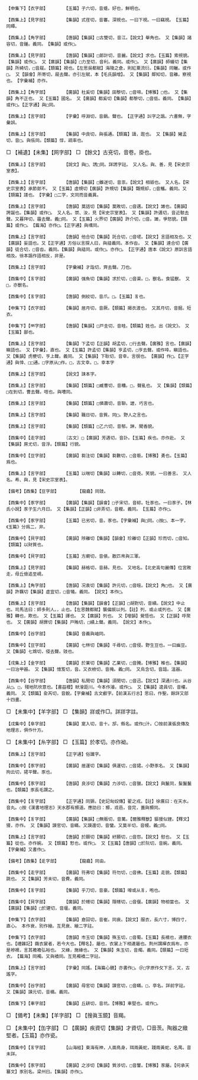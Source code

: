 <!-- { "loadSidebar": true } -->
	【申集下】【衣字部】		【玉篇】子六切，音蹙。好也，鮮明也。

	【酉集上】【見字部】		【集韻】式荏切，音審。深視也。一曰下視。一曰竊視。　【玉篇】同瞫。

	【酉集上】【角字部】		【唐韻】【集韻】□古雙切，音江。【說文】舉角也。　又【集韻】諸容切，音鍾。義同。　【集韻】或作□。

	【酉集上】【見字部】		【唐韻】【集韻】□郞計切，音麗。【說文】求也。【玉篇】索視貌。【集韻】或作□。　又【廣韻】【集韻】□力至切，音利。義同。或作□。　又【廣韻】師蟻切【集韻】所綺切，□音屣。【類篇】視也。【左思吳都賦】海陵之倉，則紅粟流衍。【集韻】同矖。或作□。　又【韻會】所寄切，屣去聲。亦引左賦，本【毛氏韻增】。　又【集韻】鄰知切，音離。察視也。　【字彙補】亦作。

	【酉集上】【角字部】		【廣韻】杜奚切【集韻】田黎切，□音啼。【博雅】□也。　又【集韻】角不正也。　又【玉篇】國名。　又【廣韻】都奚切【集韻】都黎切，□音低。義同。　【集韻】或作□。【正字通】與□同。

	【酉集上】【言字部】		【字彙】呼淵切，音鋗。聲也。　【正字通】訆字之譌。六書無，字彙誤。

	【酉集上】【言字部】		【集韻】中良切，與張通。【類篇】譸，誑也。　又【集韻】豬孟切，音□。與倀同。【類篇】惇，疏率也。

□	【補遺】【未集】【网字部】	□	【餘文】古兗切，音卷。掛也。

	【酉集上】【言字部】		【說文】與□、誘□同。詳誘字註。　又人名。與、善，見【宋史宗室表】。

	【酉集上】【言字部】		【唐韻】【集韻】□雖遂切，音祟。【說文】相毀也。　又人名。【宋史宗室表】承節郞不。　又【玉篇】虛規切【廣韻】許規切【集韻】翾規却，□音觿。義同。又【類篇】諉也。　【字彙】□二字，文同而音義異。

	【酉集上】【言字部】		【唐韻】莫話切【集韻】莫敗切，□音邁。【說文】譀也。【廣韻】誇誕也。【集韻】或作□。　又人名。崇、汝，見【宋史宗室表】。　又【集韻】許邁切，音近駭去聲。又暮拜切，霾去聲。義□同。　又【玉篇】火界切【廣韻】許介切，□音。譀，爭怒貌。【類篇】或作□。　【篇海】亦作□。【正字通】與噧同。

	【酉集上】【言字部】		【唐韻】他合切【集韻】託合切，□音嚃。【說文】言語相及也。又【廣韻】妄語也。又【正字通】方俗以言探人曰，與誻義同。本作沓。　又【集韻】達合切【廣韻】徒合切，□音沓。義同。【集韻】與誻同。或作□。亦作□。　【正字通】唐本《說文》原訓言語相及。徐本譌作語相反，非是。

	【酉集上】【言字部】		【字彙補】才詣切，齊去聲。刀也。

	【酉集中】【豸字部】		【廣韻】强魚切【集韻】求於切，□音渠。□，獸名。食猛獸。　又□，亦獸名。

	【酉集中】【豸字部】		【唐韻】側絞切，音爪。□。【玉篇】豸也。

	【申集下】【衣字部】		【集韻】居月切，音厥。【類篇】揭衣渡也。　又其月切，音掘。短衣。

	【申集下】【襾字部】		【唐韻】【集韻】□戸圭切，音畦。【類篇】姓也。出《說文》。　又【玉篇】鄙也。

	【酉集上】【言字部】		【集韻】下孟切【正韻】胡孟切，□行去聲。【廣雅】言也。【廣韻】瞋語也。　又【字彙】，直也。　又【玉篇】許孟切【集韻】亨孟切，□亨去聲。或作啈。瞋語也。　又【集韻】虎梗切，亨上聲。義同。　又【集韻】下耿切，音幸。言很也。　【廣韻】作□。【正字通】與悻、□□通。□字原从□作。□，古文幸。□，幸本字

	【酉集上】【言字部】		【說文】誄本字。

	【酉集上】【言字部】		【集韻】【類篇】□臧曹切，音糟。□，聲亂也。　又【集韻】【類篇】□在到切，曹去聲。喧也。與嘈同。

	【酉集上】【言字部】		【集韻】【類篇】□憐蕭切，音聊。讈，巧言也。

	【酉集上】【言字部】		【集韻】職日切，音質。同□。野人之言也。

	【酉集上】【言字部】		【集韻】【類篇】□乙六切，音郁。諃，聞香貌。

	【酉集中】【走字部】		〔古文〕□【廣韻】芳遇切，音訃。【玉篇】疾也。亦作赴。　又【集韻】房尤切，音浮。【類篇】行貌。

	【酉集中】【豆字部】		【廣韻】芻注切【集韻】芻數切，□音菆。【博雅】勇也。【玉篇】爲也。

	【酉集上】【言字部】		【玉篇】以喘切【集韻】以轉切，□音兗。笑貌。一曰善言。　又人名。希、與，見【宋史宗室表】。

	【備考】【酉集】【豆字部】		【龍龕】同豉。

	【酉集中】【豕字部】		【廣韻】【集韻】【韻會】□子宋切，音綜。牡豕也。一曰豕子。【林氏小說】豕子生六月曰。　又【集韻】【正韻】□非弄切，音糉。義同。　【玉篇】亦作□。

	【酉集中】【豕字部】		【玉篇】已劣切，音。豕也。【字彙補】與□同。○按□、本一字，《玉篇》分爲二，非。

	【酉集中】【貝字部】		【廣韻】陟離切【集韻】【韻會】珍離切【正韻】珍而切，□音知。【類篇】以財質也。

	【酉集中】【貝字部】		【玉篇】方廟切，音俵。散匹帛與三軍。

	【酉集上】【見字部】		【集韻】赫格切，音赫。見也。　又地名。【北史高句麗傳】位宮敗走，母丘儉追至峴。

	【酉集上】【角字部】		【唐韻】况袁切【集韻】許元切，□音暄。【說文】角□也。　又【廣韻】許羈切【集韻】虛宜切，□音犧。義同。　【說文】本作□。

	【酉集上】【言字部】		【唐韻】【集韻】【韻會】【正韻】□胡對切，音繢。【說文】中止也。司馬法曰：師多則人。，止也。【左思魏都賦】襲偏裻以列。【註】列，或止或列也。　又【廣雅】轉也，欺也。　又【玉篇】譯也。　又【廣韻】列也。　又【增韻】覺悟也。　又【正韻】呼聚也。　又【廣韻】胡罪切【集韻】戸賄切，□繢上聲。義同。　【說文】本作□。

	【酉集中】【谷字部】		【集韻】音義與岫同。

	【酉集中】【豆字部】		【廣韻】七林切【集韻】千尋切，□音侵。野生豆也。一曰幽豆。　又【集韻】七鴆切，侵去聲。豉也。

	【戌集上】【金字部】		【廣韻】於業切【集韻】乙業切，□音腌。【博雅】椎也。【集韻】一曰治甲器。　又【集韻】憶笈切，音。又衣檢切，音掩。義□同。　又烏含切，音諳。溫器。

	【酉集中】【谷字部】		【唐韻】私閏切【集韻】須閏切，□音迅。【說文】深通川也。从谷从□。□，殘地阬坎意也。【書益稷】畎澮距川。今本作濬。或作□。　又【集韻】逵員切，音權。義同。　又【類篇】兪芮切，音銳。【字彙補】古文叡字。【前漢五行志】思曰，作聖。餘詳又部十四畫。

□	【未集中】【羊字部】	□	【集韻】牂或作□。詳牂字註。

	【戌集中】【阜字部】		【集韻】寔入切，音十。邡，縣名。或作□汁。〇按前漢張良傳及地理志，俱作什方。

□	【未集中】【糸字部】	□	【玉篇】於孝切。亦作袎。

	【酉集上】【言字部】		【正字通】俗讖字。

	【酉集中】【豕字部】		【廣韻】居運切【集韻】俱運切，□音捃。小野豕名。　又【集韻】拘云切，捃平聲。豕也。

	【酉集中】【豕字部】		【唐韻】良涉切【集韻】力涉切，□音獵。【說文】與鬣同，髮鬣鬣也。【類篇】豕長毛謂之。

	【酉集中】【豸字部】		【正字通】同獂。【史記匈奴傳】翟之戎。【註】徐廣曰：在天水。音丸。○按《漢書地理志》天水郡有豲道。應劭曰：豲，戎邑，音完，蓋與豲同。

	【酉集中】【豸字部】		【廣韻】【集韻】□無販切，音萬。【爾雅釋獸】貙獌似貍。【釋文】獌，亦作。　又【集韻】謨官切，音瞞。又謨還切，音蠻。又莫半切，音幔。義□同。

	【酉集上】【言字部】		【唐韻】於願切【集韻】紆願切，□音怨。【說文】慰也。　又【玉篇】從也。亦作婉。　又【類篇】懟也。或作□。　又【玉篇】【唐韻】□於阮切，音婉。義同。　【字彙補】又書作□。

	【備考】【酉集】【辵字部】		【龍龕】同由。

	【酉集中】【走字部】		【廣韻】符弗切【集韻】符勿切，□音佛。【玉篇】走貌。【類篇】跳也。　又【集韻】芳未切，音費。義同。

	【酉集中】【豸字部】		【集韻】乎刀切，音豪。【類篇】嘷或从豸，咆也。

	【酉集中】【貝字部】		【廣韻】於幰切【集韻】隱幰切，□音偃。【廣韻】物相當也。　又【廣韻】【集韻】□於建切，音堰。義同。

	【申集下】【衣字部】		【集韻】倉回切，音崔。同衰。【說文】服衣，長六寸，博四寸，直心。　本作衰，別作縗。互見衰、縗二字註。

	【申集下】【衣字部】		【唐韻】市玉切【集韻】殊玉切，□音蜀。【玉篇】長襦也，連腰衣也。【禮雜記】繭衣裳者，若今大也。【釋名】，屬也，衣裳上下相連屬也。荆州謂襌衣爲布，亦是襂襦，言其襜襜弘裕也。　又緣，施緣也。　又【集韻】朱玉切，音燭。義同。【類篇】一曰短衣。　【篇海】同襡。又與襩同。互見襡襩二字註。

	【酉集上】【言字部】		【字彙】同謠。【海篇心鏡】亦書作□。＠□字原作攵下言。又，古謠字。

	【酉集中】【谷字部】		【廣韻】母官切【集韻】謨官切，□音瞞。□，亭名。詳前字註。　又【集韻】謨元切，音樠。義同。

	【酉集下】【車字部】		【集韻】丘耕切，音坑。【博雅】車堅也。或作□。

□	【備考】【未集】【羊字部】	□	【搜眞玉鏡】音羯。

□	【未集中】【缶字部】	□	【廣韻】疾資切【集韻】才資切，□音茨。陶器之緻堅者。【玉篇】亦作瓷。

	【酉集中】【豸字部】		【山海經】東海有神，人面鳥身，珥兩黃蛇，踐兩黃蛇，名禺。音未詳。

	【酉集中】【豕字部】		【廣韻】之涉切【集韻】質涉切，□音讋。【博雅】豕屬。【何承天纂文】豕別名。梁州曰。【集韻】亦作□。


